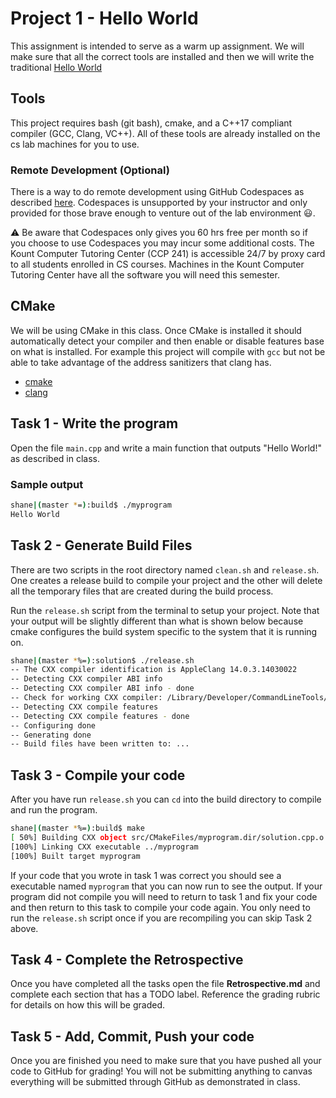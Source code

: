 # Project 1 - Hello World

This assignment is intended to serve as a warm up assignment. We will make sure
that all the correct tools are installed and then we will write the traditional
[Hello World](https://en.wikipedia.org/wiki/%22Hello,_World!%22_program)

## Tools

This project requires bash (git bash), cmake, and a C++17 compliant compiler
(GCC, Clang, VC++). All of these tools are already installed on the cs lab
machines for you to use.

### Remote Development (Optional)

There is a way to do remote development using GitHub Codespaces as described
[here](https://shanepanter.com/teaching/vscode-tips-and-tricks.html#_developing_remotely_codespaces).
Codespaces is unsupported by your instructor and only provided for those brave
enough to venture out of the lab environment 😃.

⚠ Be aware that Codespaces only gives you 60 hrs free per month so if you choose
to use Codespaces you may incur some additional costs. The Kount Computer
Tutoring Center (CCP 241) is accessible 24/7 by proxy card to all students
enrolled in CS courses. Machines in the Kount Computer Tutoring Center have all
the software you will need this semester.

## CMake

We will be using CMake in this class. Once CMake is installed it should
automatically  detect your compiler and then enable or disable features base on
what is installed. For example this project will compile with `gcc` but not be
able to take advantage of the address sanitizers that clang has.

- [cmake](https://cmake.org/)
- [clang](https://clang.llvm.org/)

## Task 1 - Write the program

Open the file `main.cpp` and write a main function that outputs "Hello World!"
as described in class.

### Sample output

```bash
shane|(master *=):build$ ./myprogram 
Hello World
```

## Task 2 - Generate Build Files

There are two scripts in the root directory named `clean.sh` and `release.sh`.
One creates a release build to compile your project and the other will delete
all the temporary files that are created during the build process.

Run the `release.sh` script from the terminal to setup your project. Note
that your output will be slightly different than what is shown below because
cmake configures the build system specific to the system that it is running on.

```bash
shane|(master *%=):solution$ ./release.sh
-- The CXX compiler identification is AppleClang 14.0.3.14030022
-- Detecting CXX compiler ABI info
-- Detecting CXX compiler ABI info - done
-- Check for working CXX compiler: /Library/Developer/CommandLineTools/usr/bin/c++ - skipped
-- Detecting CXX compile features
-- Detecting CXX compile features - done
-- Configuring done
-- Generating done
-- Build files have been written to: ...
```

## Task 3 - Compile your code

After you have run `release.sh` you can `cd` into the build directory to compile
and run the program.

```bash
shane|(master *%=):build$ make
[ 50%] Building CXX object src/CMakeFiles/myprogram.dir/solution.cpp.o
[100%] Linking CXX executable ../myprogram
[100%] Built target myprogram
```

If your code that you wrote in task 1 was correct you should see a executable
named `myprogram` that you can now run to see the output. If your program did
not compile you will need to return to task 1 and fix your code and then return
to this task to compile your code again. You only need to run the `release.sh`
script once if you are recompiling you can skip Task 2 above.

## Task 4 - Complete the Retrospective

Once you have completed all the tasks open the file **Retrospective.md** and
complete each section that has a TODO label. Reference the grading rubric
for details on how this will be graded.

## Task 5 - Add, Commit, Push your code

Once you are finished you need to make sure that you have pushed all your code
to GitHub for grading! You will not be submitting anything to canvas everything
will be submitted through GitHub as demonstrated in class.
